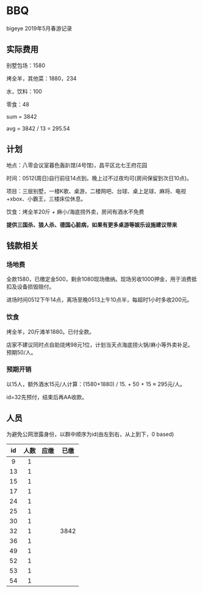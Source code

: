# BBQ
bigeye 2019年5月春游记录

## 实际费用

别墅包场：1580

烤全羊，其他菜：1880，234

水，饮料：100

零食：48

sum = 3842

avg = 3842 / 13 = 295.54


## 计划
地点：八零会议室暮色轰趴馆(4号馆)，昌平区北七王府花园

时间：0512(周日)自行前往14点到。晚上过不过夜均可(房间保留到次日10点)。

项目：三层别墅，一楼K歌、桌游，二楼网吧、台球、桌上足球、麻将、电视+xbox、小霸王，三楼床位休息。

饮食：烤全羊20斤 + 麻小/海底捞外卖，房间有酒水不免费

**提供三国杀、狼人杀、德国心脏病，如果有更多桌游等娱乐设施建议带来**

## 钱款相关
### 场地费
全款1580，已缴定金500，剩余1080现场缴纳。现场另收1000押金，用于消费抵扣及设备损毁赔付。

进场时间0512下午14点，离场至晚0513上午10点半，每超时1小时多收200元。

### 饮食
烤全羊，20斤滩羊1880。已付全款。

店家不建议同时点自助烧烤98元1位，计划当天点海底捞火锅/麻小等外卖补足。预期50/人。

### 预期开销
以15人，额外酒水15元/人计算：(1580+1880) / 15. + 50 + 15 ≈ 295元/人。

id=32先预付，结束后再AA收款。

## 人员
为避免公网泄露身份，以群中顺序为id(由左到右，从上到下，0 based)

|  id  | 人数 | 应缴 | 已缴 |
|:----:|:----:|:----:|:----:|
|  9   |  1   |      |      |
|  13  |  1   |      |      |
|  15  |  1   |      |      |
|  17  |  1   |      |      |
|  24  |  1   |      |      |
|  25  |  1   |      |      |
|  30  |  1   |      |      |
|  32  |  1   |      | 3842 |
|  36  |  1   |      |      |
|  49  |  1   |      |      |
|  52  |  1   |      |      |
|  53  |  1   |      |      |
|  54  |  1   |      |      |
